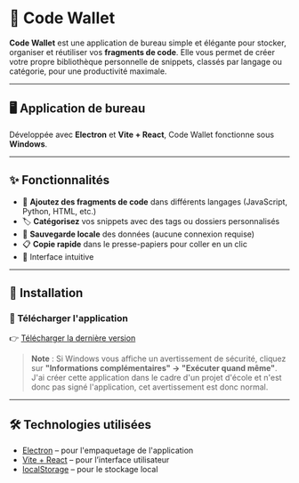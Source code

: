 # 💼 Code Wallet

**Code Wallet** est une application de bureau simple et élégante pour stocker, organiser et réutiliser vos **fragments de code**. Elle vous permet de créer votre propre bibliothèque personnelle de snippets, classés par langage ou catégorie, pour une productivité maximale.

---

## 🖥️ Application de bureau 

Développée avec **Electron** et **Vite + React**, Code Wallet fonctionne sous **Windows**.

---

## ✨ Fonctionnalités

- 🧩 **Ajoutez des fragments de code** dans différents langages (JavaScript, Python, HTML, etc.)
- 🏷️ **Catégorisez** vos snippets avec des tags ou dossiers personnalisés
- 💾 **Sauvegarde locale** des données (aucune connexion requise)
- 📋 **Copie rapide** dans le presse-papiers pour coller en un clic
- 🎨 Interface intuitive 

---

## 🚀 Installation

### 🔽 Télécharger l'application

👉 [Télécharger la dernière version](https://github.com/Ashai12/Code-Wallet/releases/tag/CodeWallet)

> **Note** : Si Windows vous affiche un avertissement de sécurité, cliquez sur **"Informations complémentaires" → "Exécuter quand même"**. J'ai créer cette application dans le cadre d'un projet d'école et n'est donc pas signé l'application, cet avertissement est donc normal.


---

## 🛠️ Technologies utilisées

- [Electron](https://www.electronjs.org/) – pour l'empaquetage de l'application
- [Vite + React](https://vite.dev/guide/) – pour l’interface utilisateur
- [localStorage](https://developer.mozilla.org/fr/docs/Web/API/Window/localStorage) – pour le stockage local

